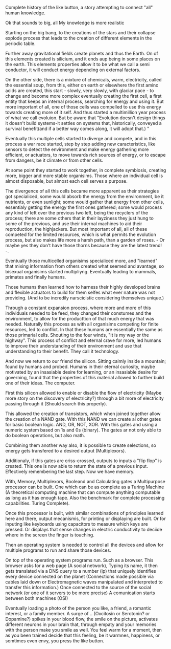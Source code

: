 Complete history of the like button, a story attempting to connect 
"all" human knowledge.

Ok that sounds to big, all My knowledge is more realistic

Starting on the big bang, to the creations of the stars
and their collapse explode process that leads to the creation of different elements in the periodic table.

Further away gravitational fields create planets and thus the Earth.
On of this elements created is silicium, and it ends aup being in some places on the earth.
This elements properties allow it to be what we call a semi conductor,
it will conduct energy depending on external factors.

On the other side, there is a mixture of chemicals, warm, electricity, called the essential soup, from this, either on earth or elsewhere the first amino acids are created, this start - slowly, very slowly, with glaciar pace - to change and become more complex eventually creating the first cell, a first entity that keeps an internal process, searching for energy and using it. But more important of all, one of those cells was compelled to use this energy towards creating more of it self. And thus started a multimillion year process of what we call evoluion.
But be aware that 
"Evolution doesn't design things it doesn't build systems-it settles on systems that, historically, conveyed a survival benefit(and if a better way comes along, it will adopt that.) "

Eventually this multiple cells started to diverge and compete, and in this process a war race started, step by step adding new caracteristics, like sensors to detect the environment and make energy gathering more efficient, or actuators, to move towards rich sources of energy, or to escape from dangers, be it climate or from other cells. 

At some point they started to work together, in complete symbiosis, creating more, bigger and more stable organisims. Those where an individual cell is almost disposable, but almost each cell serves a purpose.

The divergence of all this cells became more apparent as their strategies got specialiced, some would absorb the energy from the environment, be it nutrients, or even sunlight; some would gather that energy from other cells, essentialy getting the energy the first ones gathered; some would process any kind of left over the previous two left, being the recyclers of the process; there are some others that in their layziness they just hung to some of the previous, and use their internal machines to aid their reproduction, the highjackers. But most important of all, all of these competed for the limited resources, which is what permits the evolution process, but also makes life more a harsh path, than a garden of roses. - Or maybe yes they don't have those thorns because they are the latest trend! -.

Eventually those multicelled organisims specialiced more, and "learned" that mixing information from others created what seemed and avantage, so bisexual organisims started multipliyng.
Eventually leading to mammals, primates and finally humans.

Those humans then learned how to harness their highly developed brains and flexible actuators to build for them selfes what ever nature was not providing. (And to be incredily narscicistic considering themselves unique.)

Through a constant expansion process, where more and more of this individuals needed to be feed, they changed their constumes and the environment, to allow for the producttion of that much energy that was needed. Naturally this process as with all organisims competing for finite resources, led to conflict.
In that these humans are essentially the same as those primarial cells. Shouting to the four winds, "It is my way or the highway".
This process of conflict and eternal crave for more, led humans to improve their understanding of their environment and use that understanding to their benefit. They call it technology.

And now we return to our friend the silicon. Sitting calmly inside a mountain; found by humans and probed. Humans in their eternal curiosity, maybe motivated by an insasiable desire for learning, or an insasiable desire for governing, found that the properties of this material allowed to further build one of their ideas. The computer.

First this silicon allowed to enable or disable the flow of electricity (Maybe more story on the discovery of electricity?) through a bit more of electricity passing through it (Should search this properly).

This allowed the creation of transistors, which when joined together allow the creation of a NAND gate.
With this NAND we can create al other gates for basic boolean logic.
AND, OR, NOT, XOR. With this gates and using a numeric system based on 1s and 0s (binary). The gates ar not only able to do boolean operations, but also math.

Combining them another way also, it is possible to create selections, so energy gets transfered to a desired output (Multiplexors).

Additionaly, if this gates are criss-crossed, outputs to inputs a "flip flop" is created. This one is now able to return the state of a previous input. Effectively remembering the last step. Now we have memory. 

With, Memory, Multiplexors, Booleand and Calculating gates a Multipurpose processor can be built.
One which can be as complete as a Turing Machine (A theoretical computing machine that can compute anything computable as long as it has enough tape. Also the benchmark for complete processing capabilities. Turing Complete).

Once this processor is built, with similar combinations of principles learned here and there, output mecanismis, for printing or displaying are built. Or for inputing like keyboards using capacitors to measure which keys are pressed. Or displays that sense changes in electric conductivity to deciide where in the screen the finger is touching. 

Then an operating system is needed to control all the devices and allow for multiple programs to run and share those devices.

On top of the operating system programs run. Such as a browser.
This browser asks for a web page (A social network),
Typing its name, it then gets translated via a DNS query to a number (ip) that uniquely identifies every device connected on the planet (Connections made possible via cables laid down or Electromagnetic waves manipulated and interpreted to transfer this information.)
Once connected to the source of the social network (or one of it servers to be more precise) 
A comunication starts between both machines (OSI)

Eventually loading a photo of the person you like, a friend, a romantic interest, or a family member.
A surge of .. (Oxcitosin or Serotonin? or Dopamine?) spikes in  your blood flow, the smile on the picture, activates different neurons in your brain that, through empaty and your memories with the person make you smile as well. You feel warm for a moment, then as you been trained decide that this feeling, be it warmnes, happiness, or somtimes even envy, you press the like button.


